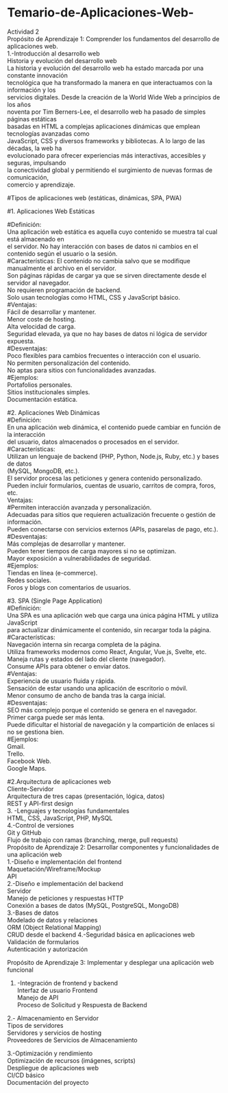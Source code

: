 # Temario-de-Aplicaciones-Web-
Actividad 2  
Propósito de Aprendizaje 1: Comprender los fundamentos del desarrollo de aplicaciones web.    
1.-Introducción al desarrollo web    
Historia y evolución del desarrollo web    
La historia y evolución del desarrollo web ha estado marcada por una constante innovación     
tecnológica que ha transformado la manera en que interactuamos con la información y los     
servicios digitales. Desde la creación de la World Wide Web a principios de los años     
noventa por Tim Berners-Lee, el desarrollo web ha pasado de simples páginas estáticas     
basadas en HTML a complejas aplicaciones dinámicas que emplean tecnologías avanzadas como     
JavaScript, CSS y diversos frameworks y bibliotecas. A lo largo de las décadas, la web ha     
evolucionado para ofrecer experiencias más interactivas, accesibles y seguras, impulsando     
la conectividad global y permitiendo el surgimiento de nuevas formas de comunicación,     
comercio y aprendizaje.    

#Tipos de aplicaciones web (estáticas, dinámicas, SPA, PWA)    

#1. Aplicaciones Web Estáticas  

#Definición:  
Una aplicación web estática es aquella cuyo contenido se muestra tal cual está almacenado en  
el servidor. No hay interacción con bases de datos ni cambios en el contenido según el usuario o la sesión.  
#Características:
El contenido no cambia salvo que se modifique manualmente el archivo en el servidor.  
Son páginas rápidas de cargar ya que se sirven directamente desde el servidor al navegador.  
No requieren programación de backend.  
Solo usan tecnologías como HTML, CSS y JavaScript básico.  
#Ventajas:  
Fácil de desarrollar y mantener.  
Menor coste de hosting.  
Alta velocidad de carga.  
Seguridad elevada, ya que no hay bases de datos ni lógica de servidor expuesta.  
#Desventajas:  
Poco flexibles para cambios frecuentes o interacción con el usuario.  
No permiten personalización del contenido.  
No aptas para sitios con funcionalidades avanzadas.  
#Ejemplos:  
Portafolios personales.  
Sitios institucionales simples.  
Documentación estática.  

#2. Aplicaciones Web Dinámicas  
#Definición:  
En una aplicación web dinámica, el contenido puede cambiar en función de la interacción  
del usuario, datos almacenados o procesados en el servidor.  
#Características:  
Utilizan un lenguaje de backend (PHP, Python, Node.js, Ruby, etc.) y bases de datos  
(MySQL, MongoDB, etc.).  
El servidor procesa las peticiones y genera contenido personalizado.  
Pueden incluir formularios, cuentas de usuario, carritos de compra, foros, etc.  
Ventajas:  
#Permiten interacción avanzada y personalización.  
Adecuadas para sitios que requieren actualización frecuente o gestión de información.  
Pueden conectarse con servicios externos (APIs, pasarelas de pago, etc.).  
#Desventajas:  
Más complejas de desarrollar y mantener.  
Pueden tener tiempos de carga mayores si no se optimizan.  
Mayor exposición a vulnerabilidades de seguridad.  
#Ejemplos:  
Tiendas en línea (e-commerce).  
Redes sociales.  
Foros y blogs con comentarios de usuarios.  

#3. SPA (Single Page Application)  
#Definición:  
Una SPA es una aplicación web que carga una única página HTML y utiliza JavaScript  
para actualizar dinámicamente el contenido, sin recargar toda la página.  
#Características:  
Navegación interna sin recarga completa de la página.  
Utiliza frameworks modernos como React, Angular, Vue.js, Svelte, etc.  
Maneja rutas y estados del lado del cliente (navegador).  
Consume APIs para obtener o enviar datos.  
#Ventajas:  
Experiencia de usuario fluida y rápida.  
Sensación de estar usando una aplicación de escritorio o móvil.  
Menor consumo de ancho de banda tras la carga inicial.  
#Desventajas:  
SEO más complejo porque el contenido se genera en el navegador.  
Primer carga puede ser más lenta.  
Puede dificultar el historial de navegación y la compartición de enlaces si no se gestiona bien.  
#Ejemplos:  
Gmail.  
Trello.  
Facebook Web.  
Google Maps.  









#2.Arquitectura de aplicaciones web  
Cliente-Servidor  
Arquitectura de tres capas (presentación, lógica, datos)  
REST y API-first design  
3. -Lenguajes y tecnologías fundamentales  
HTML, CSS, JavaScript, PHP, MySQL  
4.-Control de versiones  
Git y GitHub  
Flujo de trabajo con ramas (branching, merge, pull requests)  
Propósito de Aprendizaje 2: Desarrollar componentes y funcionalidades de una aplicación web  
1.-Diseño e implementación del frontend  
Maquetación/Wireframe/Mockup  
API  
2.-Diseño e implementación del backend  
Servidor  
Manejo de peticiones y respuestas HTTP  
Conexión a bases de datos (MySQL, PostgreSQL, MongoDB)  
3.-Bases de datos  
 Modelado de datos y relaciones  
ORM (Object Relational Mapping)  
CRUD desde el backend
4.-Seguridad básica en aplicaciones web  
Validación de formularios  
Autenticación y autorización   

Propósito de Aprendizaje 3: Implementar y desplegar una aplicación web funcional  
1. -Integración de frontend y backend  
Interfaz de usuario Frontend  
Manejo de API  
Proceso de Solicitud y Respuesta de Backend  

2.- Almacenamiento en Servidor  
Tipos de servidores   
Servidores y servicios de hosting   
Proveedores de Servicios de Almacenamiento  

3.-Optimización y rendimiento  
Optimización de recursos (imágenes, scripts)  
Despliegue de aplicaciones web  
CI/CD básico  
Documentación del proyecto  
